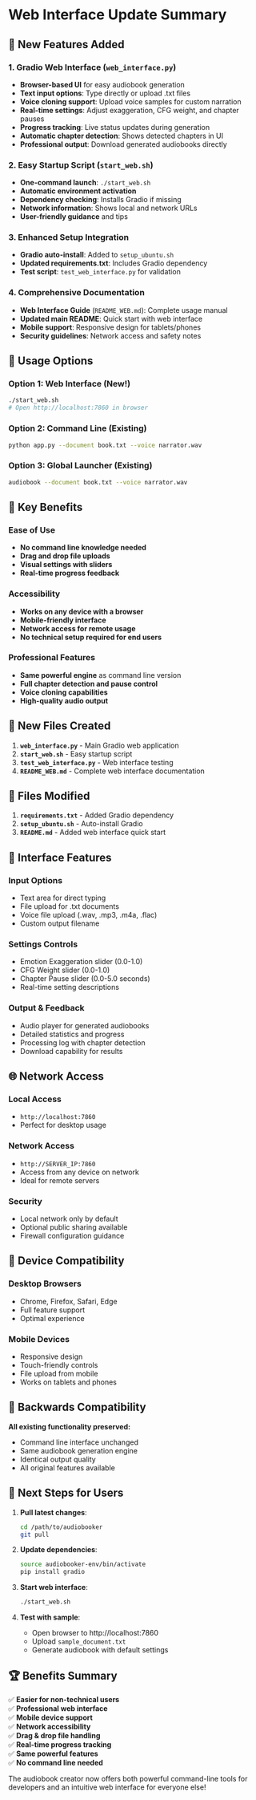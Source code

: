 # Web Interface Update Summary

## 🎉 New Features Added

### 1. **Gradio Web Interface** (`web_interface.py`)
- **Browser-based UI** for easy audiobook generation
- **Text input options**: Type directly or upload .txt files
- **Voice cloning support**: Upload voice samples for custom narration
- **Real-time settings**: Adjust exaggeration, CFG weight, and chapter pauses
- **Progress tracking**: Live status updates during generation
- **Automatic chapter detection**: Shows detected chapters in UI
- **Professional output**: Download generated audiobooks directly

### 2. **Easy Startup Script** (`start_web.sh`)
- **One-command launch**: `./start_web.sh`
- **Automatic environment activation**
- **Dependency checking**: Installs Gradio if missing
- **Network information**: Shows local and network URLs
- **User-friendly guidance** and tips

### 3. **Enhanced Setup Integration**
- **Gradio auto-install**: Added to `setup_ubuntu.sh`
- **Updated requirements.txt**: Includes Gradio dependency
- **Test script**: `test_web_interface.py` for validation

### 4. **Comprehensive Documentation**
- **Web Interface Guide** (`README_WEB.md`): Complete usage manual
- **Updated main README**: Quick start with web interface
- **Mobile support**: Responsive design for tablets/phones
- **Security guidelines**: Network access and safety notes

## 🚀 Usage Options

### Option 1: Web Interface (New!)
```bash
./start_web.sh
# Open http://localhost:7860 in browser
```

### Option 2: Command Line (Existing)
```bash
python app.py --document book.txt --voice narrator.wav
```

### Option 3: Global Launcher (Existing)
```bash
audiobook --document book.txt --voice narrator.wav
```

## 🎯 Key Benefits

### **Ease of Use**
- **No command line knowledge needed**
- **Drag and drop file uploads**
- **Visual settings with sliders**
- **Real-time progress feedback**

### **Accessibility**
- **Works on any device with a browser**
- **Mobile-friendly interface**
- **Network access for remote usage**
- **No technical setup required for end users**

### **Professional Features**
- **Same powerful engine** as command line version
- **Full chapter detection and pause control**
- **Voice cloning capabilities**
- **High-quality audio output**

## 📁 New Files Created

1. **`web_interface.py`** - Main Gradio web application
2. **`start_web.sh`** - Easy startup script
3. **`test_web_interface.py`** - Web interface testing
4. **`README_WEB.md`** - Complete web interface documentation

## 🔧 Files Modified

1. **`requirements.txt`** - Added Gradio dependency
2. **`setup_ubuntu.sh`** - Auto-install Gradio
3. **`README.md`** - Added web interface quick start

## 🎨 Interface Features

### **Input Options**
- Text area for direct typing
- File upload for .txt documents
- Voice file upload (.wav, .mp3, .m4a, .flac)
- Custom output filename

### **Settings Controls**
- Emotion Exaggeration slider (0.0-1.0)
- CFG Weight slider (0.0-1.0)
- Chapter Pause slider (0.0-5.0 seconds)
- Real-time setting descriptions

### **Output & Feedback**
- Audio player for generated audiobooks
- Detailed statistics and progress
- Processing log with chapter detection
- Download capability for results

## 🌐 Network Access

### **Local Access**
- `http://localhost:7860`
- Perfect for desktop usage

### **Network Access**
- `http://SERVER_IP:7860`
- Access from any device on network
- Ideal for remote servers

### **Security**
- Local network only by default
- Optional public sharing available
- Firewall configuration guidance

## 📱 Device Compatibility

### **Desktop Browsers**
- Chrome, Firefox, Safari, Edge
- Full feature support
- Optimal experience

### **Mobile Devices**
- Responsive design
- Touch-friendly controls
- File upload from mobile
- Works on tablets and phones

## 🔄 Backwards Compatibility

**All existing functionality preserved:**
- Command line interface unchanged
- Same audiobook generation engine
- Identical output quality
- All original features available

## 🎯 Next Steps for Users

1. **Pull latest changes**:
   ```bash
   cd /path/to/audiobooker
   git pull
   ```

2. **Update dependencies**:
   ```bash
   source audiobooker-env/bin/activate
   pip install gradio
   ```

3. **Start web interface**:
   ```bash
   ./start_web.sh
   ```

4. **Test with sample**:
   - Open browser to http://localhost:7860
   - Upload `sample_document.txt`
   - Generate audiobook with default settings

## 🏆 Benefits Summary

✅ **Easier for non-technical users**  
✅ **Professional web interface**  
✅ **Mobile device support**  
✅ **Network accessibility**  
✅ **Drag & drop file handling**  
✅ **Real-time progress tracking**  
✅ **Same powerful features**  
✅ **No command line needed**  

The audiobook creator now offers both powerful command-line tools for developers and an intuitive web interface for everyone else!
